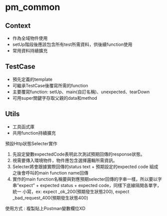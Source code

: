 # pm_common
## Context 
- 作為全域物件使用
- setUp階段後應該包含所有test所需資料，供後續function使用
- 常用資料持續擴充

## TestCase
- 預先定義的template
- 可繼承TestCase後覆寫所需的function
- 主要覆寫function: setUp、main(自訂名稱)、unexpected、tearDown
- 可用super關鍵字存取父親的data和method

## Utils
- 工具函式庫
- 共用function持續擴充

預設Http狀態Selecter實作
1.  先設定變數expectedCode表明此次測試預期回傳的response狀態。
2.	視需要傳入環境物件，物件應包含選擇邏輯所需資訊。
3.	Selecter將會跟據實際回傳的status text + 預期設定的expected code 組成之後會呼叫的main function name回傳
4.  實作的main function名稱要與對應預期selecter回傳的字串一樣，所以要以字串”expect” + expected status + expected code，同樣下底線隔開各單字，統一     小寫，ex: expect _ok_200(預期發生狀態200), expect _bad_request_400(預期發生狀態400)
    


使用方式 : 複製貼上Postman變數欄位XD
